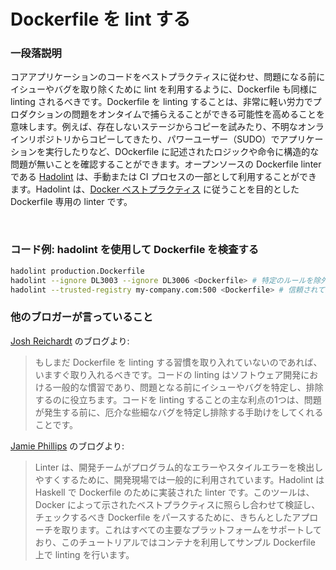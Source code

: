 # Dockerfile を lint する

### 一段落説明

コアアプリケーションのコードをベストプラクティスに従わせ、問題になる前にイシューやバグを取り除くために lint を利用するように、Dockerfile も同様に linting されるべきです。Dockerfile を linting することは、非常に軽い労力でプロダクションの問題をオンタイムで捕らえることができる可能性を高めることを意味します。例えば、存在しないステージからコピーを試みたり、不明なオンラインリポジトリからコピーしてきたり、パワーユーザー（SUDO）でアプリケーションを実行したりなど、DOckerfile に記述されたロジックや命令に構造的な問題が無いことを確認することができます。オープンソースの Dockerfile linter である [Hadolint](https://github.com/hadolint/hadolint) は、手動または CI プロセスの一部として利用することができます。Hadolint は、[Docker ベストプラクティス](https://docs.docker.com/develop/develop-images/dockerfile_best-practices/) に従うことを目的とした Dockerfile 専用の linter です。


<br/>

### コード例: hadolint を使用して Dockerfile を検査する

```bash 
hadolint production.Dockerfile
hadolint --ignore DL3003 --ignore DL3006 <Dockerfile> # 特定のルールを除外する
hadolint --trusted-registry my-company.com:500 <Dockerfile> # 信頼されていない FROM イメージを利用している場合に警告を出す
```

### 他のブロガーが言っていること

[Josh Reichardt](https://thepracticalsysadmin.com/lint-your-dockerfiles-with-hadolint/) のブログより:
> もしまだ Dockerfile を linting する習慣を取り入れていないのであれば、いますぐ取り入れるべきです。コードの linting はソフトウェア開発における一般的な慣習であり、問題となる前にイシューやバグを特定し、排除するのに役立ちます。コードを linting することの主な利点の1つは、問題が発生する前に、厄介な些細なバグを特定し排除する手助けをしてくれることです。

[Jamie Phillips](https://www.phillipsj.net/posts/hadolint-linting-your-dockerfile/) のブログより:
> Linter は、開発チームがプログラム的なエラーやスタイルエラーを検出しやすくするために、開発現場では一般的に利用されています。Hadolint は Haskell で Dockerfile のために実装された linter です。このツールは、Docker によって示されたベストプラクティスに照らし合わせて検証し、チェックするべき Dockerfile をパースするために、きちんとしたアプローチを取ります。これはすべての主要なプラットフォームをサポートしており、このチュートリアルではコンテナを利用してサンプル Dockerfile 上で linting を行います。
<br/>
